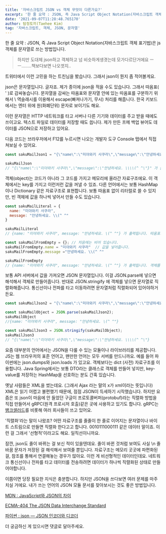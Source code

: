```yaml
---
title: '자바스크립트 JSON vs 객체 무엇이 다른가요?'
excerpt: '한 줄 요약 : JSON, 즉 Java Script Object Notation(자바스크립트 객체 표기법)은 js 객체를 문자열로 쓰는 방법입니다.'
date: '2021-09-07T11:28:48.765170'
author: 탐정토끼(Taehee Kim)
tag: '자바스크립트, 객체, JSON, 문자열'
---
```


한 줄 요약 : JSON, 즉 Java Script Object Notation(자바스크립트 객체 표기법)은 js 객체를 문자열로 쓰는 방법입니다.

> 하지만 도대체 json하고 객체하고 넘 비슷하게생겻는데 모가다르단거에요 ㅡㅡ........책보다보면 나오겟지..

트위터에서 이런 고민을 하는 트친님을 봤습니다. 그래서 json이 뭔지 좀 적어볼게요.

json은 문자열입니다. 글자죠. 제가 종이에 json을 적을 수도 있습니다. 그래서 따옴표( ' )로 감싸놓습니다. 문자열을 감싸는 따옴표와 문자열 안에 있는 따옴표를 구분하기 위해서 \ 역슬래시를 이용해서 escape(빠져나가기, 무시) 처리를 해줍니다. 한국 키보드에서는 엔터 위에 원(화폐단위) 문자로 보이기도 해요.

이런 문자열은 HTTP 네트워크를 타고 서버나 다른 기기와 데이터를 주고 받을 때에도 쓰이고요. 텍스트 파일로 데이터를 저장할 때도 씁니다. 제가 만든 프메 백업 뷰어도 데이터를 JSON으로 저장하고 있어요.

다음 코드는 브라우저에서 F12를 누르시면 나오는 개발자 도구 Console 탭에서 직접 쳐보실 수 있어요.
```javascript
const sakuMailJson1 = "{\"name\":\"미야와키 사쿠라\",\"message\":\"안녕하세요. \\\\(^ ^\"}";

sakuMailJson
// "{\"name\":\"미야와키 사쿠라\",\"message\":\"안녕하세요. \\\\(^ ^\"}" 가 출력됩니다.
```

객체(object)는 코드가 아니라 그 코드를 가지고 메모리에 올라간 자료구조에요. 이 객체에서는 key를 가지고 이런저런 값을 꺼낼 수 있죠. 다른 언어에서는 보통 HashMap이나 Dictionary 같은 자료구조로 표현합니다. 보통 따옴표 없이 리터럴로 쓸 수 있지만, 빈 객체에 값을 하나씩 넣어서 만들 수도 있습니다.

```javascript
const sakuMailLiteral = {
  name: "미야와키 사쿠라",
  message: "안녕하세요. \\(^ ^"
}

sakuMailLiteral
// {name: "미야와키 사쿠라", message: "안녕하세요. \(^ ^"} 가 출력됩니다. 따옴표가 없죠?

const sakuMailFromEmpty = {}; // 처음에는 비어 있습니다.
sakuMailFromEmpty.name = "미야와키 사쿠라"  // 값을 넣어줍니다.
sakuMailFromEmpty.message ="안녕하세요. \\(^ ^"

sakuMailFromEmpty
// {name: "미야와키 사쿠라", message: "안녕하세요. \(^ ^"} 가 출력됩니다. 객체를 만들었어요.
```

보통 API 서버에서 값을 가져오면 JSON 문자열입니다. 이걸 JSON.parse에 넣으면 해석해서 객체로 만들어줍니다. 반대로 JSON.stringify 에 객체를 넣으면 문자열로 직렬화해줍니다. 통신선이나 전파를 타고 이동하려면 문자열처럼 직렬화되어 있어야하거든요.

```javascript
const sakuMailJson2 = "{\"name\":\"미야와키 사쿠라\",\"message\":\"안녕하세요. \\\\(^ ^\"}";

const sakuMailObject = JSON.parse(sakuMailJson2);
sakuMailObject
//{name: "미야와키 사쿠라", message: "안녕하세요. \(^ ^"}

const sakuMailJson3 = JSON.stringify(sakuMailObject);
sakuMailJson3
// "{\"name\":\"미야와키 사쿠라\",\"message\":\"안녕하세요. \\\\(^ ^\"}
```

요즘 대부분의 언어에서는 JSON을 다룰 수 있는 모듈이나 라이브러리를 제공합니다. JS는 웹 브라우저의 표준 언어고, 왠만한 언어는 모두 서버를 만드니까요. 예를 들어 파이썬에는 json.dumps와 json.loads 가 있고요. 객체보다는 dict (사전) 자료구조를 이용합니다. Java Spring에서는 보통 DTO라는 클래스로 객체를 만들어 넣지만, key-value를 저장하는 HashMap을 선호하는 분도 간혹 있습니다.

옛날 사람들은 XML을 썼는데요. (그래서 Ajax 라는 말의 x가 xml이라는 뜻입니다) XML은 읽기 어렵고 불편했기 때문에, 점점 JSON이 득세하기 시작했습니다. 하지만 요즘은 또 json이 마음에 안 들었던 구글이 프로토콜버퍼(protobuf)라는 직렬화 방법을 직접 만들어서 gRPC(원격 프로시저 호출)같은 곳에 사용하고 있기도 합니다. gRPC는 [뱅크샐러드](https://blog.banksalad.com/tech/production-ready-grpc-in-golang/)를 비롯해 여러 회사들이 쓰고 있어요.

'직렬화'라는 말이 나왔죠? 어떤 자료구조를 줄줄이 한 줄로 이어지는 문자열이나 바이트 스트림으로 만들면 직렬화 한다고고 합니다. 0010111000111 같은 데이터 말이죠. 이런 걸 그래서 '선형적'이라고도 해요. 일직선이니까요.

잠깐, json도 줄이 바뀌는 걸 보신 적이 있을텐데요. 줄이 바뀐 것처럼 보여도 사실 \n 줄바꿈 문자가 저장된 걸 해석해서 보여줄 뿐입니다. 자료구조는 메모리 곳곳에 파편화된 걸, 참조를 통해서 연결해놓는 경우가 많아요. 이런 게 비선형적인 데이터인데요. 네트워크 통신선이나 전파를 타고 데이터를 전송하려면 데이터가 하나씩 직렬화된 상태로 만들어야합니다.


이쯤이면 당장 필요한 지식은 충분합니다. 하지만 JSON을 쓰다보면 여러 문제를 마주치실 거에요. 내가 쓰는 언어의 JSON 모듈 문서를 찾아보시는 것도 좋은 방법입니다.

[MDN : JavaScript와 JSON의 차이](https://developer.mozilla.org/ko/docs/Web/JavaScript/Reference/Global_Objects/JSON)

[ECMA-404 The JSON Data Interchange Standard](https://www.json.org/json-ko.html)

[파이썬 : json — JSON 인코더와 디코더](https://docs.python.org/ko/3/library/json.html)

더 궁금하신 게 있으시면 댓글로 달아주세요.
